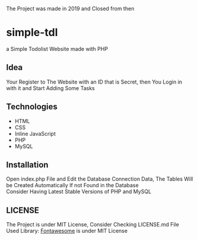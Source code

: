 
The Project was made in 2019 and Closed from then

# simple-tdl 
a Simple Todolist Website made with PHP

## Idea
Your Register to The Website with an ID that is Secret, then You Login in with it and Start Adding Some Tasks

## Technologies
* HTML
* CSS
* Inline JavaScript
* PHP
* MySQL

## Installation
Open index.php File and Edit the Database Connection Data, The Tables Will be Created Automatically If not Found in the Database  
Consider Having Latest Stable Versions of PHP and MySQL

## LICENSE
The Project is under MIT License, Consider Checking LICENSE.md File  
Used Library: [Fontawesome](https://fontawesome.com/) is under MIT License
